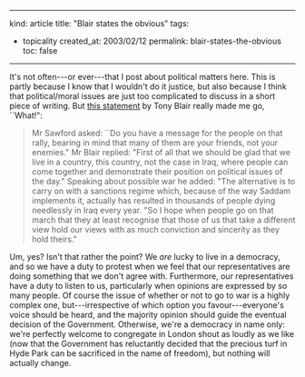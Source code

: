 -----
kind: article
title: "Blair states the obvious"
tags:
- topicality
created_at: 2003/02/12
permalink: blair-states-the-obvious
toc: false
-----

<p>It's not often---or ever---that I post about political matters here. This is partly because I know that I wouldn't do it justice, but also because I think that political/moral issues are just too complicated to discuss in a short piece of writing. But <a href="http://www.guardian.co.uk/uklatest/story/0,1271,-2398643,00.html" title="Blair warns marcher of 'moral choice'">this statement</a> by Tony Blair really made me go, ``What!":</p>

<blockquote>Mr Sawford asked: ``Do you have a message for the people on that rally, bearing in mind that many of them are your friends, not your enemies."
Mr Blair replied: "First of all that we should be glad that we live in a country, this country, not the case in Iraq, where people can come together and demonstrate their position on political issues of the day."
Speaking about possible war he added: "The alternative is to carry on with a sanctions regime which, because of the way Saddam implements it, actually has resulted in thousands of people dying needlessly in Iraq every year.
"So I hope when people go on that march that they at least recognise that those of us that take a different view hold our views with as much conviction and sincerity as they hold theirs."
</blockquote>

<p>Um, yes? Isn't that rather the point? We <em>are</em> lucky to live in a democracy, and so we have a duty to protest when we feel that our representatives are doing something that we don't agree with. Furthermore, our representatives have a duty to listen to us, particularly when opinions are expressed by so many people. Of course the issue of whether or not to go to war is a highly complex one, but---irrespective of which option you favour---everyone's voice should be heard, and the majority opinion should guide the eventual decision of the Government. Otherwise, we're a democracy in name only: we're perfectly welcome to congregate in London shout as loudly as we like (now that the Government has reluctantly decided that the precious turf in Hyde Park can be sacrificed in the name of freedom), but nothing will actually change.</p>
